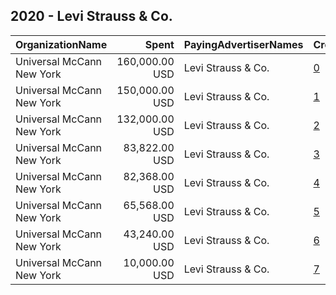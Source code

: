 ## 2020 - Levi Strauss & Co. 
|OrganizationName|Spent|PayingAdvertiserNames|CreativeUrls|Impressions|Genders|AgeBrackets|CountryCodes|BillingAddresses|CandidateBallotInformation|
|:---|---:|:---|:---|---:|:---|:---|:---|:---|:---|
|Universal McCann New York|160,000.00 USD|Levi Strauss & Co.|[0](https://www.snap.com/political-ads/asset/6b8e3433b70c31dae472787ab33be0fdf636d2663151576630ab9f2b3931c28c?mediaType=mp4)|46,576,061||18-34|united states|"PO Box 542026,Omaha,68154,US"||
|Universal McCann New York|150,000.00 USD|Levi Strauss & Co.|[1](https://www.snap.com/political-ads/asset/f9c27242aa1b9f21ad5b1acbaa3daa3568199ad045f28f1bba53bc5cd1817629?mediaType=mp4)|14,684,733||18-34|united states|"PO Box 542026,Omaha,68154,US"||
|Universal McCann New York|132,000.00 USD|Levi Strauss & Co.|[2](https://www.snap.com/political-ads/asset/a4c294d9b21fcff3dfcd22475b67c20e07f41332f125daf2da3c4a3c69594184?mediaType=mp4)|13,209,470||18-34|united states|"PO Box 542026,Omaha,68154,US"||
|Universal McCann New York|83,822.00 USD|Levi Strauss & Co.|[3](https://www.snap.com/political-ads/asset/a4c294d9b21fcff3dfcd22475b67c20e07f41332f125daf2da3c4a3c69594184?mediaType=mp4)|8,442,710||18-34|united states|"PO Box 542026,Omaha,68154,US"||
|Universal McCann New York|82,368.00 USD|Levi Strauss & Co.|[4](https://www.snap.com/political-ads/asset/a4c294d9b21fcff3dfcd22475b67c20e07f41332f125daf2da3c4a3c69594184?mediaType=mp4)|6,937,422||18-34|united states|"PO Box 542026,Omaha,68154,US"||
|Universal McCann New York|65,568.00 USD|Levi Strauss & Co.|[5](https://www.snap.com/political-ads/asset/a4c294d9b21fcff3dfcd22475b67c20e07f41332f125daf2da3c4a3c69594184?mediaType=mp4)|4,158,107||18-34|united states|"PO Box 542026,Omaha,68154,US"||
|Universal McCann New York|43,240.00 USD|Levi Strauss & Co.|[6](https://www.snap.com/political-ads/asset/a4c294d9b21fcff3dfcd22475b67c20e07f41332f125daf2da3c4a3c69594184?mediaType=mp4)|3,355,281||18-34|united states|"PO Box 542026,Omaha,68154,US"||
|Universal McCann New York|10,000.00 USD|Levi Strauss & Co.|[7](https://www.snap.com/political-ads/asset/228c06e57c6ff31a001388b49a37c31c526715750ef0724fe0f59834461a9e53?mediaType=mp4)|3,752,074||18-35|united states|"PO Box 542026,Omaha,68154,US"||
